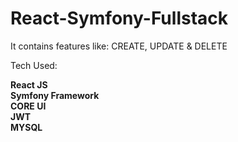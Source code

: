 # React-Symfony-Fullstack

It contains features like:
CREATE, UPDATE & DELETE

Tech Used:

<b>React JS</b><br>
<b>Symfony Framework</b><br>
<b>CORE UI</b><br>
<b>JWT</b><br>
<b>MYSQL</b>
